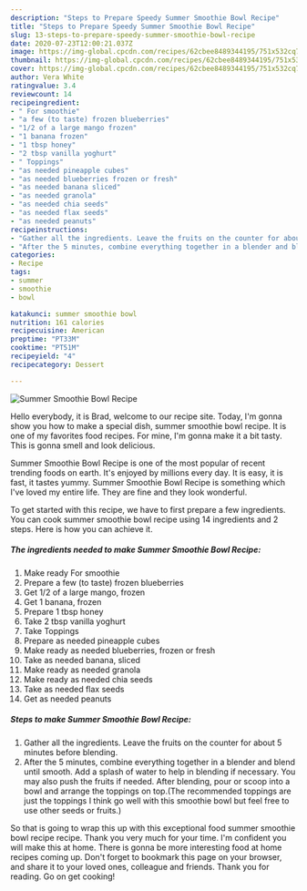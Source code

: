 ```yaml
---
description: "Steps to Prepare Speedy Summer Smoothie Bowl Recipe"
title: "Steps to Prepare Speedy Summer Smoothie Bowl Recipe"
slug: 13-steps-to-prepare-speedy-summer-smoothie-bowl-recipe
date: 2020-07-23T12:00:21.037Z
image: https://img-global.cpcdn.com/recipes/62cbee8489344195/751x532cq70/summer-smoothie-bowl-recipe-recipe-main-photo.jpg
thumbnail: https://img-global.cpcdn.com/recipes/62cbee8489344195/751x532cq70/summer-smoothie-bowl-recipe-recipe-main-photo.jpg
cover: https://img-global.cpcdn.com/recipes/62cbee8489344195/751x532cq70/summer-smoothie-bowl-recipe-recipe-main-photo.jpg
author: Vera White
ratingvalue: 3.4
reviewcount: 14
recipeingredient:
- " For smoothie"
- "a few (to taste) frozen blueberries"
- "1/2 of a large mango frozen"
- "1 banana frozen"
- "1 tbsp honey"
- "2 tbsp vanilla yoghurt"
- " Toppings"
- "as needed pineapple cubes"
- "as needed blueberries frozen or fresh"
- "as needed banana sliced"
- "as needed granola"
- "as needed chia seeds"
- "as needed flax seeds"
- "as needed peanuts"
recipeinstructions:
- "Gather all the ingredients. Leave the fruits on the counter for about 5 minutes before blending."
- "After the 5 minutes, combine everything together in a blender and blend until smooth. Add a splash of water to help in blending if necessary. You may also push the fruits if needed. After blending, pour or scoop into a bowl and arrange the toppings on top.(The recommended toppings are just the toppings I think go well with this smoothie bowl but feel free to use other seeds or fruits.)"
categories:
- Recipe
tags:
- summer
- smoothie
- bowl

katakunci: summer smoothie bowl 
nutrition: 161 calories
recipecuisine: American
preptime: "PT33M"
cooktime: "PT51M"
recipeyield: "4"
recipecategory: Dessert

---
```



![Summer Smoothie Bowl Recipe](https://img-global.cpcdn.com/recipes/62cbee8489344195/751x532cq70/summer-smoothie-bowl-recipe-recipe-main-photo.jpg)

Hello everybody, it is Brad, welcome to our recipe site. Today, I'm gonna show you how to make a special dish, summer smoothie bowl recipe. It is one of my favorites food recipes. For mine, I'm gonna make it a bit tasty. This is gonna smell and look delicious.

Summer Smoothie Bowl Recipe is one of the most popular of recent trending foods on earth. It's enjoyed by millions every day. It is easy, it is fast, it tastes yummy. Summer Smoothie Bowl Recipe is something which I've loved my entire life. They are fine and they look wonderful.




To get started with this recipe, we have to first prepare a few ingredients. You can cook summer smoothie bowl recipe using 14 ingredients and 2 steps. Here is how you can achieve it.

##### The ingredients needed to make Summer Smoothie Bowl Recipe:

1. Make ready  For smoothie
1. Prepare a few (to taste) frozen blueberries
1. Get 1/2 of a large mango, frozen
1. Get 1 banana, frozen
1. Prepare 1 tbsp honey
1. Take 2 tbsp vanilla yoghurt
1. Take  Toppings
1. Prepare as needed pineapple cubes
1. Make ready as needed blueberries, frozen or fresh
1. Take as needed banana, sliced
1. Make ready as needed granola
1. Make ready as needed chia seeds
1. Take as needed flax seeds
1. Get as needed peanuts




##### Steps to make Summer Smoothie Bowl Recipe:

1. Gather all the ingredients. Leave the fruits on the counter for about 5 minutes before blending.
1. After the 5 minutes, combine everything together in a blender and blend until smooth. Add a splash of water to help in blending if necessary. You may also push the fruits if needed. After blending, pour or scoop into a bowl and arrange the toppings on top.(The recommended toppings are just the toppings I think go well with this smoothie bowl but feel free to use other seeds or fruits.)




So that is going to wrap this up with this exceptional food summer smoothie bowl recipe recipe. Thank you very much for your time. I'm confident you will make this at home. There is gonna be more interesting food at home recipes coming up. Don't forget to bookmark this page on your browser, and share it to your loved ones, colleague and friends. Thank you for reading. Go on get cooking!
